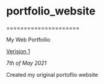 # portfolio_website
=====================

My Web Portfoilio

[Verision 1](https://sdowney1999.github.io/myportfoliowebsite/portfolio_Website/portfolio.html)

*7th of May 2021*

Created my original portoflio website
